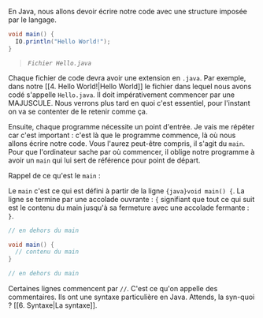 En Java, nous allons devoir écrire notre code avec une structure imposée par le langage.

```java title:Hello.java
void main() {
  IO.println("Hello World!");
}
```
>*`Fichier Hello.java`*

Chaque fichier de code devra avoir une extension en `.java`. Par exemple, dans notre [[4. Hello World!|Hello World]] le fichier dans lequel nous avons codé s'appelle `Hello.java`. Il doit impérativement commencer par une MAJUSCULE. Nous verrons plus tard en quoi c'est essentiel, pour l'instant on va se contenter de le retenir comme ça.

Ensuite, chaque programme nécessite un point d'entrée. Je vais me répéter car c'est important : c'est là que le programme commence, là où nous allons écrire notre code. Vous l'aurez peut-être compris, il s'agit du `main`. Pour que l'ordinateur sache par où commencer, il oblige notre programme à avoir un `main` qui lui sert de référence pour point de départ.

Rappel de ce qu'est le `main` :

Le `main` c'est ce qui est défini à partir de la ligne `{java}void main() {`. La ligne se termine par une accolade ouvrante : `{` signifiant que tout ce qui suit est le contenu du main jusqu'à sa fermeture avec une accolade fermante : `}`.

```java
// en dehors du main

void main() {
  // contenu du main
}

// en dehors du main
```

Certaines lignes commencent par `//`. C'est ce qu'on appelle des commentaires. Ils ont une syntaxe particulière en Java. Attends, la syn-quoi ? [[6. Syntaxe|La syntaxe]].